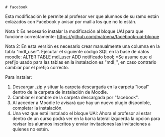 	# facebook
Esta modificación le permite al profesor ver que alumnos de su ramo están enlazados con Facebook y avisar por mail a los que no lo están.

Nota 1: Es necesario instalar la modificación al bloque UAI para que funcione correctamente:
https://github.com/matpena/facebook-uai-bloque

Nota 2: En esta versión es necesario crear manualmente una columna en la tabla "mdl_user".
Ejecutar el siguiente código SQL en la base de datos moodle:
ALTER TABLE mdl_user ADD notificado bool;
*Se asume que el prefijo usado para las tablas en la instalacion es "mdl_", en caso contrario cambiar por el prefijo correcto.

Para instalar:
1) Descargar .zip y situar la carpeta descargada en la carpeta "local" dentro de la carpeta de instalación de Moodle.
2) Cambiar el nombre de la carpeta descargada por "facebook".
3) Al acceder a Moodle le avisará que hay un nuevo plugin disponible, completar la instalación.
4) Una vez que esté instalado el bloque UAI: Ahora el profesor al estar dentro de un curso podrá ver en la barra lateral izquierda la opcion para revisar los alumnos inscritos y enviar invitaciones las invitaciones a quienes no estén.